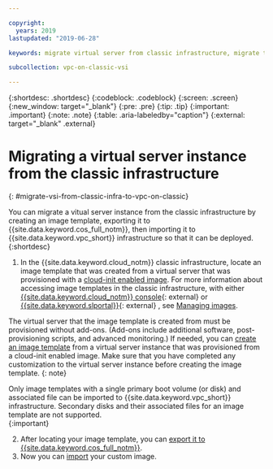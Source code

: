 ```yaml
---

copyright:
  years: 2019
lastupdated: "2019-06-28"

keywords: migrate virtual server from classic infrastructure, migrate to vpc, migrate image template, image template, import image to vpc infrastructure, migrate virtual server, migrate instance

subcollection: vpc-on-classic-vsi

---
```


{:shortdesc: .shortdesc}
{:codeblock: .codeblock}
{:screen: .screen}
{:new_window: target="_blank"}
{:pre: .pre}
{:tip: .tip}
{:important: .important}
{:note: .note}
{:table: .aria-labeledby="caption"}
{:external: target="_blank" .external}

# Migrating a virtual server instance from the classic infrastructure
{: #migrate-vsi-from-classic-infra-to-vpc-on-classic}

You can migrate a vitual server instance from the classic infrastructure by creating an image template, exporting it to {{site.data.keyword.cos_full_notm}}, then importing it to {{site.data.keyword.vpc_short}} infrastructure so that it can be deployed. 
{:shortdesc}

1. In the {{site.data.keyword.cloud_notm}} classic infrastructure, locate an image template that was created from a virtual server that was provisioned with a [cloud-init enabled image](/docs/infrastructure/image-templates?topic=image-templates-provisioning-with-a-cloud-init-enabled-image). For more information about accessing image templates in the classic infrastructure, with either [{{site.data.keyword.cloud_notm}} console](https://cloud.ibm.com/){: external} or [{{site.data.keyword.slportal}}](https://control.softlayer.com){: external} , see [Managing images](/docs/infrastructure/image-templates?topic=image-templates-managing-images-from-the-image-templates-page).
  
  The virtual server that the image template is created from must be provisioned without add-ons. (Add-ons include additional software, post-provisioning scripts, and advanced monitoring.) If needed, you can [create an image template](/docs/infrastructure/image-templates?topic=image-templates-creating-an-image-template) from a virtual server instance that was provisioned from a cloud-init enabled image. Make sure that you have completed any customization to the virtual server instance before creating the image template.
  {: note}
  
  Only image templates with a single primary boot volume (or disk) and associated file can be imported to {{site.data.keyword.vpc_short}} infrastructure. Secondary disks and their associated files for an image template are not supported.  
  {:important}
  
2. After locating your image template, you can [export it to {{site.data.keyword.cos_full_notm}}](/docs/infrastructure/image-templates?topic=image-templates-exporting-an-image-to-ibm-cloud-object-storage).  
3. Now you can [import](/docs/vpc-on-classic-vsi?topic=vpc-on-classic-vsi-managing-images#import-custom-image) your custom image.
